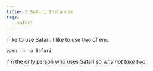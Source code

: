 ```yaml
---
title: 2 Safari Instances
tags:
  - safari
---
```


I like to use Safari. I like to use two of em.

`open -n -a Safari`

I'm the only person who uses Safari so *why not take two*.



